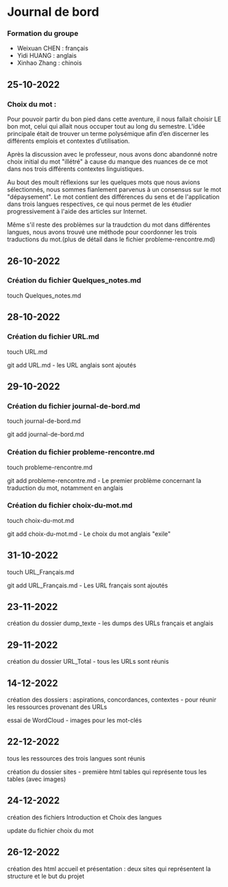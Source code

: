 # Journal de bord


### Formation du groupe

- Weixuan CHEN : français
- Yidi HUANG : anglais
- Xinhao Zhang : chinois
	
	
## 25-10-2022
### Choix du mot : 
Pour pouvoir partir du bon pied dans cette aventure, il nous fallait choisir LE bon mot, celui qui allait nous occuper tout au long du semestre. L’idée principale était de trouver un terme polysémique afin d’en discerner les différents emplois et contextes d’utilisation. 

Après la discussion avec le professeur, nous avons donc abandonné notre choix initial du mot "illétré" à cause du manque des nuances de ce mot dans nos trois différents contextes linguistiques.

Au bout des moult réflexions sur les quelques mots que nous avions sélectionnés, nous sommes fianlement parvenus à un consensus sur le mot "dépaysement". Le mot contient des différences du sens et de l'application dans trois langues respectives, ce qui nous permet de les étudier progressivement à l'aide des articles sur Internet. 

Même s'il reste des problèmes sur la traudction du mot dans différentes langues, nous avons trouvé une méthode pour coordonner les trois traductions du mot.(plus de détail dans le fichier probleme-rencontre.md)  
	

## 26-10-2022
### Création du fichier Quelques_notes.md 
touch Quelques_notes.md


## 28-10-2022
### Création du fichier URL.md
touch URL.md  

git add URL.md - les URL anglais sont ajoutés

## 29-10-2022
### Création du fichier journal-de-bord.md
touch journal-de-bord.md

git add journal-de-bord.md

### Création du fichier probleme-rencontre.md
touch probleme-rencontre.md

git add probleme-rencontre.md  - Le premier problème concernant la traduction du mot, notamment en anglais

### Création du fichier choix-du-mot.md
touch choix-du-mot.md

git add choix-du-mot.md  - Le choix du mot anglais "exile"

## 31-10-2022
touch URL_Français.md

git add URL_Français.md  - Les URL français sont ajoutés

## 23-11-2022
création du dossier dump_texte - les dumps des URLs français et anglais

## 29-11-2022
création du dossier URL_Total - tous les URLs sont réunis

## 14-12-2022
création des dossiers : aspirations, concordances, contextes - pour réunir les ressources provenant des URLs

essai de WordCloud - images pour les mot-clés 

## 22-12-2022
tous les ressources des trois langues sont réunis

création du dossier sites - première html tables qui représente tous les tables (avec images)

## 24-12-2022
création des fichiers Introduction et Choix des langues

update du fichier choix du mot

## 26-12-2022
création des html accueil et présentation : deux sites qui représentent la structure et le but du projet




